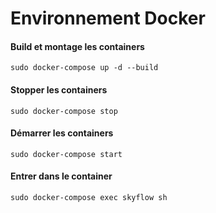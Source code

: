# Environnement Docker

#### Build et montage les containers
```
sudo docker-compose up -d --build
```
#### Stopper les containers
```
sudo docker-compose stop
````
#### Démarrer les containers
```
sudo docker-compose start
```
#### Entrer dans le container
```
sudo docker-compose exec skyflow sh
```
